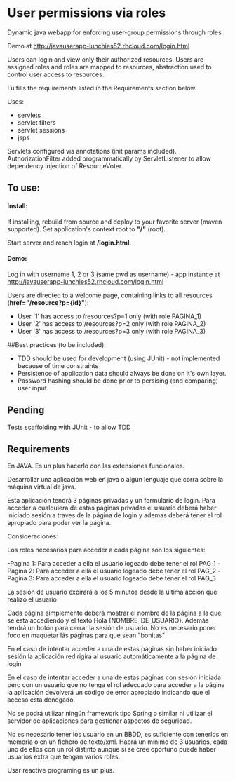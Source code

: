 # User permissions via roles

Dynamic java webapp for enforcing user-group permissions through roles

Demo at http://javauserapp-lunchies52.rhcloud.com/login.html

Users can login and view only their authorized resources. Users are assigned roles and roles are mapped to resources, abstraction used to control user access to resources.

Fulfills the requirements listed in the Requirements section below.

Uses:

 - servlets
 - servlet filters
 - servlet sessions 
 - jsps

Servlets configured via annotations (init params included).
AuthorizationFilter added programmatically by ServletListener to allow dependency injection of ResourceVoter.

## To use:

#### Install:
If installing, rebuild from source and deploy to your favorite server (maven supported). Set application's context root to **"/"** (root).

Start server and reach login at **/login.html**. 

#### Demo:
Log in with username 1, 2 or 3 (same pwd as username) - app instance at http://javauserapp-lunchies52.rhcloud.com/login.html

Users are directed to a welcome page, containing links to all resources (**href="/resource?p={id}"**):

 - User '1' has access to /resources?p=1 only (with role PAGINA_1)
 - User '2' has access to /resources?p=2 only (with role PAGINA_2)
 - User '3' has access to /resources?p=3 only (with role PAGINA_3)

##Best practices (to be included):

 - TDD should be used for development (using JUnit) - not implemented because of time constraints
 - Persistence of application data should always be done on it's own layer.
 - Password hashing should be done prior to persising (and comparing) user input.

## Pending
Tests scaffolding with JUnit - to allow TDD

## Requirements
En JAVA. Es un plus hacerlo con las extensiones funcionales.
 
Desarrollar una aplicación web en java o algún lenguaje que corra sobre la máquina virtual de java. 
 
Esta aplicación tendrá 3 páginas privadas y un formulario de login.  Para acceder a cualquiera de estas páginas privadas el usuario deberá haber iniciado sesión a traves de la página de login y ademas deberá tener el rol apropiado para poder ver la página.
 
Consideraciones:

Los roles necesarios para acceder a cada página son los siguientes:

-Pagina 1: Para acceder a ella el usuario logeado debe tener el rol PAG_1
-Pagina 2: Para acceder a ella el usuario logeado debe tener el rol PAG_2
-Pagina 3: Para acceder a ella el usuario logeado debe tener el rol PAG_3

La sesión de usuario expirará a los 5 minutos desde la última acción que realizó el usuario

Cada página simplemente deberá mostrar el nombre de la página a la que se esta accediendo y el texto Hola {NOMBRE_DE_USUARIO}. Además tendrá un botón para cerrar la sesión de usuario. No es necesario poner foco en maquetar lás páginas para que sean "bonitas"

En el caso de intentar acceder a una de estas páginas sin haber iniciado sesión la aplicación redirigirá al usuario automáticamente a la página de login

En el caso de intentar acceder a una de estas páginas con sesión iniciada pero con un usuario que no tenga el rol adecuado para acceder a la página la aplicación devolverá un código de error apropiado indicando que el acceso esta denegado.

No se podrá utilizar ningún framework tipo Spring o similar ni utilizar el servidor de aplicaciones para gestionar aspectos de seguridad.

No es necesario tener los usuario en un BBDD, es suficiente con tenerlos en memoria o en un fichero de texto/xml.
Habrá un mínimo de 3 usuarios, cada uno de ellos con un rol distinto aunque si se cree oportuno puede haber usuarios extra que tengan varios roles.

Usar reactive programing es un plus.
